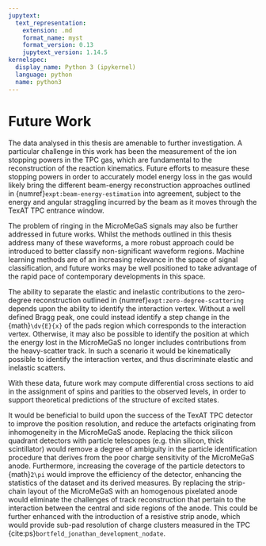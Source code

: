 ```yaml
---
jupytext:
  text_representation:
    extension: .md
    format_name: myst
    format_version: 0.13
    jupytext_version: 1.14.5
kernelspec:
  display_name: Python 3 (ipykernel)
  language: python
  name: python3
---
```


# Future Work
The data analysed in this thesis are amenable to further investigation. A particular challenge in this work has been the measurement of the ion stopping powers in the TPC gas, which are fundamental to the reconstruction of the reaction kinematics. Future efforts to measure these stopping powers in order to accurately model energy loss in the gas would likely bring the different beam-energy reconstruction approaches outlined in {numref}`expt:beam-energy-estimation` into agreement, subject to the energy and angular straggling incurred by the beam as it moves through the TexAT TPC entrance window. 

The problem of ringing in the MicroMeGaS signals may also be further addressed in future works. Whilst the methods outlined in this thesis address many of these waveforms, a more robust approach could be introduced to better classify non-significant waveform regions. Machine learning methods are of an increasing relevance in the space of signal classification, and future works may be well positioned to take advantage of the rapid pace of contemporary developments in this space. 

The ability to separate the elastic and inelastic contributions to the zero-degree reconstruction outlined in {numref}`expt:zero-degree-scattering` depends upon the ability to identify the interaction vertex. Without a well defined Bragg peak, one could instead identify a step change in the {math}`\dv{E}{x}` of the pads region which corresponds to the interaction vertex. Otherwise, it may also be possible to identify the position at which the energy lost in the MicroMeGaS no longer includes contributions from the heavy-scatter track. In such a scenario it would be kinematically possible to identify the interaction vertex, and thus discriminate elastic and inelastic scatters. 

With these data, future work may compute differential cross sections to aid in the assignment of spins and parities to the observed levels, in order to support theoretical predictions of the structure of excited states.

It would be beneficial to build upon the success of the TexAT TPC detector to improve the position resolution, and reduce the artefacts originating from inhomogeneity in the MicroMeGaS anode. Replacing the thick silicon quadrant detectors with particle telescopes (e.g. thin silicon, thick scintillator) would remove a degree of ambiguity in the particle identification procedure that derives from the poor charge sensitivity of the MicroMeGaS anode. Furthermore, increasing the coverage of the particle detectors to {math}`2\pi` would improve the efficiency of the detector, enhancing the statistics of the dataset and its derived measures. By replacing the strip-chain layout of the MicroMeGaS with an homogenous pixelated anode would eliminate the challenges of track reconstruction that pertain to the interaction between the central and side regions of the anode. This could be further enhanced with the introduction of a resistive strip anode, which would provide sub-pad resolution of charge clusters measured in the TPC {cite:ps}`bortfeld_jonathan_development_nodate`.